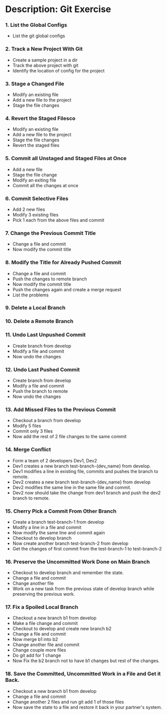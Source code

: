  # Description: Git Exercise

### 1. List the Global Configs
* List the git global configs

### 2. Track a New Project With Git
* Create a sample project in a dir
* Track the above project with git
* Identify the location of config for the project

### 3. Stage a Changed File 
* Modify an existing file
* Add a new file to the project
* Stage the file changes

### 4. Revert the Staged Filesco
* Modify an existing file
* Add a new file to the project
* Stage the file changes
* Revert the staged files

### 5. Commit all Unstaged and Staged Files at Once
* Add a new file
* Stage the file change
* Modify an exiting file
* Commit all the changes at once

### 6. Commit Selective Files
* Add 2 new files
* Modify 3 existing files
* Pick 1 each from the above files and commit

### 7. Change the Previous Commit Title
* Change a file and commit
* Now modify the commit title

### 8. Modify the Title for Already Pushed Commit
* Change a file and commit
* Push the changes to remote branch
* Now modify the commit title
* Push the changes again and create a merge request
* List the problems

### 9. Delete a Local Branch

### 10. Delete a Remote Branch

### 11. Undo Last Unpushed Commit
* Create branch from develop
* Modify a file and commit
* Now undo the changes

### 12. Undo Last Pushed Commit
* Create branch from develop
* Modify a file and commit
* Push the branch to remote
* Now undo the changes

### 13. Add Missed Files to the Previous Commit
* Checkout a branch from develop
* Modify 5 files
* Commit only 3 files
* Now add the rest of 2 file changes to the same commit

### 14. Merge Conflict
* Form a team of 2 developers Dev1, Dev2
* Dev1 creates a new branch test-branch-{dev_name} from develop.
* Dev1 modifies a line in existing file, commits and pushes the branch to remote.
* Dev2 creates a new branch test-branch-{dev_name} from develop
* Dev2 modifies the same line in the same file and commit.
* Dev2 now should take the change from dev1 branch and push the dev2 branch to remote.

### 15. Cherry Pick a Commit From Other Branch
* Create a branch test-branch-1 from develop
* Modify a line in a file and commit
* Now modify the same line and commit again
* Checkout to develop branch
* Now create another branch test-branch-2 from develop
* Get the changes of first commit from the test-branch-1 to test-branch-2

### 16. Preserve the Uncommitted Work Done on Main Branch
* Checkout to develop branch and remember the state.
* Change a file and commit
* Change another file
* Work on a new task from the previous state of develop branch while preserving the previous work.

### 17. Fix a Spoiled Local Branch
* Checkout a new branch b1 from develop
* Make a file change and commit
* Checkout to develop and create new branch b2
* Change a file and commit
* Now merge b1 into b2
* Change another file and commit
* Change couple more files
* Do git add for 1 change
* Now Fix the b2 branch not to have b1 changes but rest of the changes.

### 18. Save the Committed, Uncommitted Work in a File and Get it Back.
* Checkout a new branch b1 from develop
* Change a file and commit
* Change another 2 files and run git add 1 of those files
* Now save the state to a file and restore it back in your partner's system.

